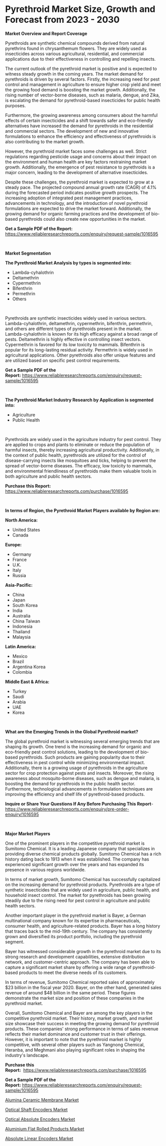 <p><h1>Pyrethroid Market Size, Growth and Forecast from 2023 - 2030</h1></p><p><strong>Market Overview and Report Coverage</strong></p>
<p><p>Pyrethroids are synthetic chemical compounds derived from natural pyrethrins found in chrysanthemum flowers. They are widely used as insecticides across various agricultural, residential, and commercial applications due to their effectiveness in controlling and repelling insects.</p><p>The current outlook of the pyrethroid market is positive and is expected to witness steady growth in the coming years. The market demand for pyrethroids is driven by several factors. Firstly, the increasing need for pest control and management in agriculture to ensure higher crop yield and meet the growing food demand is boosting the market growth. Additionally, the rising number of vector-borne diseases, such as malaria, dengue, and Zika, is escalating the demand for pyrethroid-based insecticides for public health purposes.</p><p>Furthermore, the growing awareness among consumers about the harmful effects of certain insecticides and a shift towards safer and eco-friendly alternatives have increased the demand for pyrethroids in the residential and commercial sectors. The development of new and innovative formulations to enhance the efficiency and effectiveness of pyrethroids is also contributing to the market growth.</p><p>However, the pyrethroid market faces some challenges as well. Strict regulations regarding pesticide usage and concerns about their impact on the environment and human health are key factors restraining market growth. Additionally, the emergence of pest resistance to pyrethroids is a major concern, leading to the development of alternative insecticides.</p><p>Despite these challenges, the pyrethroid market is expected to grow at a steady pace. The projected compound annual growth rate (CAGR) of 4.1% during the forecasted period indicates positive growth prospects. The increasing adoption of integrated pest management practices, advancements in technology, and the introduction of novel pyrethroid formulations are expected to drive the market forward. Additionally, the growing demand for organic farming practices and the development of bio-based pyrethroids could also create new opportunities in the market.</p></p>
<p><strong>Get a Sample PDF of the Report:</strong> <a href="https://www.reliableresearchreports.com/enquiry/request-sample/1016595">https://www.reliableresearchreports.com/enquiry/request-sample/1016595</a></p>
<p>&nbsp;</p>
<p><strong>Market Segmentation</strong></p>
<p><strong>The Pyrethroid Market Analysis by types is segmented into:</strong></p>
<p><ul><li>Lambda-cyhalothrin</li><li>Deltamethrin</li><li>Cypermethrin</li><li>Bifenthrin</li><li>Permethrin</li><li>Others</li></ul></p>
<p>&nbsp;</p>
<p><p>Pyrethroids are synthetic insecticides widely used in various sectors. Lambda-cyhalothrin, deltamethrin, cypermethrin, bifenthrin, permethrin, and others are different types of pyrethroids present in the market. Lambda-cyhalothrin is known for its high efficacy against a broad range of pests. Deltamethrin is highly effective in controlling insect vectors. Cypermethrin is favored for its low toxicity to mammals. Bifenthrin is popular for its long-lasting residual activity. Permethrin is widely used in agricultural applications. Other pyrethroids also offer unique features and are utilized based on specific pest control requirements.</p></p>
<p><strong>Get a Sample PDF of the Report:</strong>&nbsp;<a href="https://www.reliableresearchreports.com/enquiry/request-sample/1016595">https://www.reliableresearchreports.com/enquiry/request-sample/1016595</a></p>
<p>&nbsp;</p>
<p><strong>The Pyrethroid Market Industry Research by Application is segmented into:</strong></p>
<p><ul><li>Agriculture</li><li>Public Health</li></ul></p>
<p>&nbsp;</p>
<p><p>Pyrethroids are widely used in the agriculture industry for pest control. They are applied to crops and plants to eliminate or reduce the population of harmful insects, thereby increasing agricultural productivity. Additionally, in the context of public health, pyrethroids are utilized for the control of disease-carrying insects like mosquitoes and ticks, helping to prevent the spread of vector-borne diseases. The efficacy, low toxicity to mammals, and environmental friendliness of pyrethroids make them valuable tools in both agriculture and public health sectors.</p></p>
<p><strong>Purchase this Report:</strong>&nbsp; <a href="https://www.reliableresearchreports.com/purchase/1016595">https://www.reliableresearchreports.com/purchase/1016595</a></p>
<p>&nbsp;</p>
<p><strong>In terms of Region, the Pyrethroid Market Players available by Region are:</strong></p>
<p>
    <p> <strong> North America: </strong>
        <ul>
            <li>United States</li>
            <li>Canada</li>
        </ul>
        </p> 
    <p> <strong> Europe: </strong>
        <ul>
            <li>Germany</li>
            <li>France</li>
            <li>U.K.</li>
            <li>Italy</li>
            <li>Russia</li>
        </ul>
        </p> 
    <p> <strong> Asia-Pacific: </strong>
        <ul>
            <li>China</li>
            <li>Japan</li>
            <li>South Korea</li>
            <li>India</li>
            <li>Australia</li>
            <li>China Taiwan</li>
            <li>Indonesia</li>
            <li>Thailand</li>
            <li>Malaysia</li>
        </ul>
        </p> 
    <p> <strong> Latin America: </strong>
        <ul>
            <li>Mexico</li>
            <li>Brazil</li>
            <li>Argentina Korea</li>
            <li>Colombia</li>
        </ul>
        </p> 
    <p> <strong> Middle East & Africa: </strong>
        <ul>
            <li>Turkey</li>
            <li>Saudi</li>
            <li>Arabia</li>
            <li>UAE</li>
            <li>Korea</li>
        </ul>
    </p>
    </p>
<p>&nbsp;</p>
<p><strong>What are the Emerging Trends in the Global Pyrethroid market?</strong></p>
<p><p>The global pyrethroid market is witnessing several emerging trends that are shaping its growth. One trend is the increasing demand for organic and eco-friendly pest control solutions, leading to the development of bio-based pyrethroids. Such products are gaining popularity due to their effectiveness in pest control while minimizing environmental impact. Additionally, there is a growing usage of pyrethroids in the agriculture sector for crop protection against pests and insects. Moreover, the rising awareness about mosquito-borne diseases, such as dengue and malaria, is boosting the demand for pyrethroids in the public health sector. Furthermore, technological advancements in formulation techniques are improving the efficiency and shelf life of pyrethroid-based products.</p></p>
<p><strong>Inquire or Share Your Questions If Any Before Purchasing This Report</strong>- <a href="https://www.reliableresearchreports.com/enquiry/pre-order-enquiry/1016595">https://www.reliableresearchreports.com/enquiry/pre-order-enquiry/1016595</a></p>
<p>&nbsp;</p>
<p><strong>Major Market Players</strong></p>
<p><p>One of the prominent players in the competitive pyrethroid market is Sumitomo Chemical. It is a leading Japanese company that specializes in providing diverse chemical products globally. Sumitomo Chemical has a rich history dating back to 1913 when it was established. The company has experienced significant growth over the years and has expanded its presence in various regions worldwide.</p><p>In terms of market growth, Sumitomo Chemical has successfully capitalized on the increasing demand for pyrethroid products. Pyrethroids are a type of synthetic insecticides that are widely used in agriculture, public health, and household insect control. The market for pyrethroids has been growing steadily due to the rising need for pest control in agriculture and public health sectors.</p><p>Another important player in the pyrethroid market is Bayer, a German multinational company known for its expertise in pharmaceuticals, consumer health, and agriculture-related products. Bayer has a long history that traces back to the mid-19th century. The company has consistently grown and diversified its product portfolio, including the pyrethroid segment.</p><p>Bayer has witnessed considerable growth in the pyrethroid market due to its strong research and development capabilities, extensive distribution network, and customer-centric approach. The company has been able to capture a significant market share by offering a wide range of pyrethroid-based products to meet the diverse needs of its customers. </p><p>In terms of revenue, Sumitomo Chemical reported sales of approximately $23 billion in the fiscal year 2020. Bayer, on the other hand, generated sales revenue of around $48 billion in the same period. These figures demonstrate the market size and position of these companies in the pyrethroid market.</p><p>Overall, Sumitomo Chemical and Bayer are among the key players in the competitive pyrethroid market. Their history, market growth, and market size showcase their success in meeting the growing demand for pyrethroid products. These companies' strong performance in terms of sales revenue reflects their market dominance and customer trust in their offerings. However, it is important to note that the pyrethroid market is highly competitive, with several other players such as Yangnong Chemical, Heranba, and Meghmani also playing significant roles in shaping the industry's landscape.</p></p>
<p><strong>Purchase this Report:</strong>&nbsp;&nbsp;<a href="https://www.reliableresearchreports.com/purchase/1016595">https://www.reliableresearchreports.com/purchase/1016595</a></p>
<p></p>
<p><strong>Get a Sample PDF of the Report:</strong>&nbsp;<a href="https://www.reliableresearchreports.com/enquiry/request-sample/1016595">https://www.reliableresearchreports.com/enquiry/request-sample/1016595</a></p>
<p><p><a href="https://github.com/lbird53714/Market-Research-Report-List-1/blob/main/alumina-ceramic-membrane-market.md">Alumina Ceramic Membrane Market</a></p><p><a href="https://medium.com/@jackybrekke/optical-shaft-encoders-market-share-evolution-and-market-growth-trends-2023-2030-1dfc4d7b95ce">Optical Shaft Encoders Market</a></p><p><a href="https://medium.com/@taniawisozk2023/optical-absolute-encoders-market-exploring-market-share-market-trends-and-future-growth-0f4a51519e0a">Optical Absolute Encoders Market</a></p><p><a href="https://github.com/pizolina/Market-Research-Report-List-1/blob/main/aluminium-flat-rolled-products-market.md">Aluminium Flat Rolled Products Market</a></p><p><a href="https://medium.com/@deronwisoky1977/absolute-linear-encoders-market-the-key-to-successful-business-strategy-forecast-till-2030-fc971703373c">Absolute Linear Encoders Market</a></p></p>
